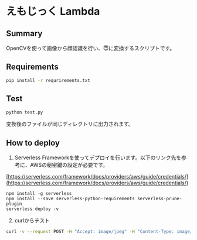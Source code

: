 # えもじっく Lambda

## Summary
OpenCVを使って画像から顔認識を行い、😇に変換するスクリプトです。

## Requirements
```bash
pip install -r requrirements.txt
```

## Test
```bash
python test.py
```

変換後のファイルが同じディレクトリに出力されます。

## How to deploy
1. Serverless Frameworkを使ってデプロイを行います。以下のリンク先を参考に、AWSの秘密鍵の設定が必要です。

[https://serverless.com/framework/docs/providers/aws/guide/credentials/](https://serverless.com/framework/docs/providers/aws/guide/credentials/)

```
npm install -g serverless
npm install --save serverless-python-requirements serverless-prune-plugin
serverless deploy -v
```

2. curlからテスト
```bash
curl -v --request POST -H "Accept: image/jpeg" -H "Content-Type: image/jpeg" --data-binary "@input.jpg" [API_GATEWAY_ENDPINT] > output.jpg

```